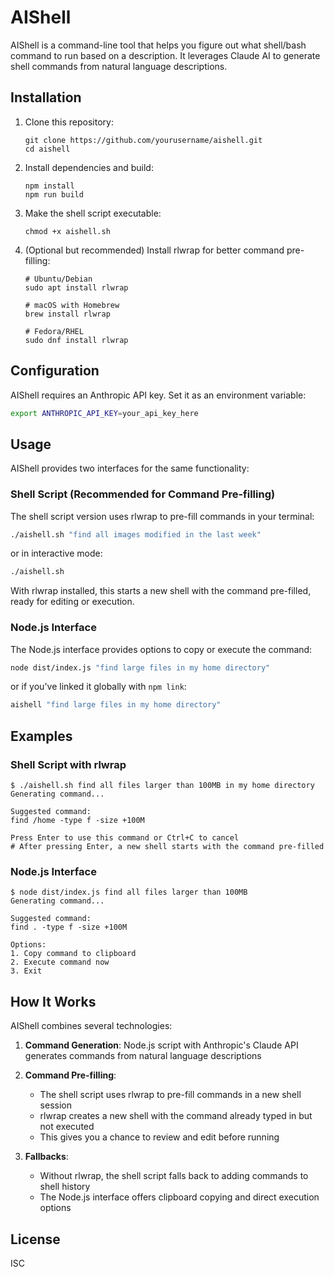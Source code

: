 # AIShell

AIShell is a command-line tool that helps you figure out what shell/bash command to run based on a description. It leverages Claude AI to generate shell commands from natural language descriptions.

## Installation

1. Clone this repository:
   ```
   git clone https://github.com/yourusername/aishell.git
   cd aishell
   ```

2. Install dependencies and build:
   ```
   npm install
   npm run build
   ```

3. Make the shell script executable:
   ```
   chmod +x aishell.sh
   ```

4. (Optional but recommended) Install rlwrap for better command pre-filling:
   ```
   # Ubuntu/Debian
   sudo apt install rlwrap
   
   # macOS with Homebrew
   brew install rlwrap
   
   # Fedora/RHEL
   sudo dnf install rlwrap
   ```

## Configuration

AIShell requires an Anthropic API key. Set it as an environment variable:

```sh
export ANTHROPIC_API_KEY=your_api_key_here
```

## Usage

AIShell provides two interfaces for the same functionality:

### Shell Script (Recommended for Command Pre-filling)

The shell script version uses rlwrap to pre-fill commands in your terminal:

```sh
./aishell.sh "find all images modified in the last week"
```

or in interactive mode:

```sh
./aishell.sh
```

With rlwrap installed, this starts a new shell with the command pre-filled, ready for editing or execution.

### Node.js Interface

The Node.js interface provides options to copy or execute the command:

```sh
node dist/index.js "find large files in my home directory"
```

or if you've linked it globally with `npm link`:

```sh
aishell "find large files in my home directory"
```

## Examples

### Shell Script with rlwrap
```
$ ./aishell.sh find all files larger than 100MB in my home directory
Generating command...

Suggested command:
find /home -type f -size +100M

Press Enter to use this command or Ctrl+C to cancel
# After pressing Enter, a new shell starts with the command pre-filled
```

### Node.js Interface
```
$ node dist/index.js find all files larger than 100MB
Generating command...

Suggested command:
find . -type f -size +100M

Options:
1. Copy command to clipboard
2. Execute command now
3. Exit
```

## How It Works

AIShell combines several technologies:

1. **Command Generation**: Node.js script with Anthropic's Claude API generates commands from natural language descriptions

2. **Command Pre-filling**:
   - The shell script uses rlwrap to pre-fill commands in a new shell session
   - rlwrap creates a new shell with the command already typed in but not executed
   - This gives you a chance to review and edit before running

3. **Fallbacks**:
   - Without rlwrap, the shell script falls back to adding commands to shell history
   - The Node.js interface offers clipboard copying and direct execution options

## License

ISC